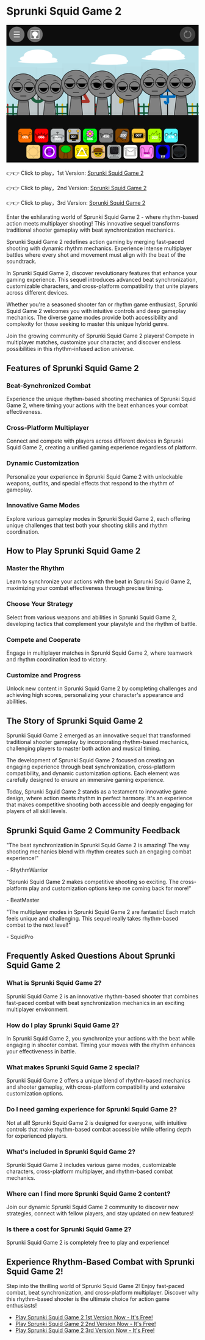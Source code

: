 # Sprunki Squid Game 2

![Sprunki Squid Game 2](https://raw.githubusercontent.com/sprunkiscrunkly/sprunki-squid-game-2/refs/heads/main/sprunki-squid-game-2.png "Sprunki Squid Game 2")

👉👉 Click to play，1st Version: [Sprunki Squid Game 2](https://sprunksters.com/sprunki-squid-game-2/ "Sprunki Squid Game 2")

👉👉 Click to play，2nd Version: [Sprunki Squid Game 2](https://sprunkiscrunkly.com/sprunki-squid-game-2/ "Sprunki Squid Game 2")

👉👉 Click to play，3rd Version: [Sprunki Squid Game 2](https://sprunkipyramixed.com/sprunki-squid-game-2/ "Sprunki Squid Game 2")

Enter the exhilarating world of Sprunki Squid Game 2 - where rhythm-based action meets multiplayer shooting! This innovative sequel transforms traditional shooter gameplay with beat synchronization mechanics.

Sprunki Squid Game 2 redefines action gaming by merging fast-paced shooting with dynamic rhythm mechanics. Experience intense multiplayer battles where every shot and movement must align with the beat of the soundtrack.

In Sprunki Squid Game 2, discover revolutionary features that enhance your gaming experience. This sequel introduces advanced beat synchronization, customizable characters, and cross-platform compatibility that unite players across different devices.

Whether you're a seasoned shooter fan or rhythm game enthusiast, Sprunki Squid Game 2 welcomes you with intuitive controls and deep gameplay mechanics. The diverse game modes provide both accessibility and complexity for those seeking to master this unique hybrid genre.

Join the growing community of Sprunki Squid Game 2 players! Compete in multiplayer matches, customize your character, and discover endless possibilities in this rhythm-infused action universe.

## Features of Sprunki Squid Game 2

### Beat-Synchronized Combat

Experience the unique rhythm-based shooting mechanics of Sprunki Squid Game 2, where timing your actions with the beat enhances your combat effectiveness.

### Cross-Platform Multiplayer

Connect and compete with players across different devices in Sprunki Squid Game 2, creating a unified gaming experience regardless of platform.

### Dynamic Customization

Personalize your experience in Sprunki Squid Game 2 with unlockable weapons, outfits, and special effects that respond to the rhythm of gameplay.

### Innovative Game Modes

Explore various gameplay modes in Sprunki Squid Game 2, each offering unique challenges that test both your shooting skills and rhythm coordination.

## How to Play Sprunki Squid Game 2

### Master the Rhythm

Learn to synchronize your actions with the beat in Sprunki Squid Game 2, maximizing your combat effectiveness through precise timing.

### Choose Your Strategy

Select from various weapons and abilities in Sprunki Squid Game 2, developing tactics that complement your playstyle and the rhythm of battle.

### Compete and Cooperate

Engage in multiplayer matches in Sprunki Squid Game 2, where teamwork and rhythm coordination lead to victory.

### Customize and Progress

Unlock new content in Sprunki Squid Game 2 by completing challenges and achieving high scores, personalizing your character's appearance and abilities.

## The Story of Sprunki Squid Game 2

Sprunki Squid Game 2 emerged as an innovative sequel that transformed traditional shooter gameplay by incorporating rhythm-based mechanics, challenging players to master both action and musical timing.

The development of Sprunki Squid Game 2 focused on creating an engaging experience through beat synchronization, cross-platform compatibility, and dynamic customization options. Each element was carefully designed to ensure an immersive gaming experience.

Today, Sprunki Squid Game 2 stands as a testament to innovative game design, where action meets rhythm in perfect harmony. It's an experience that makes competitive shooting both accessible and deeply engaging for players of all skill levels.

## Sprunki Squid Game 2 Community Feedback

"The beat synchronization in Sprunki Squid Game 2 is amazing! The way shooting mechanics blend with rhythm creates such an engaging combat experience!"

\- RhythmWarrior

"Sprunki Squid Game 2 makes competitive shooting so exciting. The cross-platform play and customization options keep me coming back for more!"

\- BeatMaster

"The multiplayer modes in Sprunki Squid Game 2 are fantastic! Each match feels unique and challenging. This sequel really takes rhythm-based combat to the next level!"

\- SquidPro

## Frequently Asked Questions About Sprunki Squid Game 2

### What is Sprunki Squid Game 2?

Sprunki Squid Game 2 is an innovative rhythm-based shooter that combines fast-paced combat with beat synchronization mechanics in an exciting multiplayer environment.

### How do I play Sprunki Squid Game 2?

In Sprunki Squid Game 2, you synchronize your actions with the beat while engaging in shooter combat. Timing your moves with the rhythm enhances your effectiveness in battle.

### What makes Sprunki Squid Game 2 special?

Sprunki Squid Game 2 offers a unique blend of rhythm-based mechanics and shooter gameplay, with cross-platform compatibility and extensive customization options.

### Do I need gaming experience for Sprunki Squid Game 2?

Not at all! Sprunki Squid Game 2 is designed for everyone, with intuitive controls that make rhythm-based combat accessible while offering depth for experienced players.

### What's included in Sprunki Squid Game 2?

Sprunki Squid Game 2 includes various game modes, customizable characters, cross-platform multiplayer, and rhythm-based combat mechanics.

### Where can I find more Sprunki Squid Game 2 content?

Join our dynamic Sprunki Squid Game 2 community to discover new strategies, connect with fellow players, and stay updated on new features!

### Is there a cost for Sprunki Squid Game 2?

Sprunki Squid Game 2 is completely free to play and experience!

## Experience Rhythm-Based Combat with Sprunki Squid Game 2!

Step into the thrilling world of Sprunki Squid Game 2! Enjoy fast-paced combat, beat synchronization, and cross-platform multiplayer. Discover why this rhythm-based shooter is the ultimate choice for action game enthusiasts!

- [Play Sprunki Squid Game 2 1st Version Now - It's Free!](https://sprunksters.com/sprunki-squid-game-2/)
- [Play Sprunki Squid Game 2 2nd Version Now - It's Free!](https://sprunkiscrunkly.com/sprunki-squid-game-2/)
- [Play Sprunki Squid Game 2 3rd Version Now - It's Free!](https://sprunkipyramixed.com/sprunki-squid-game-2/)

